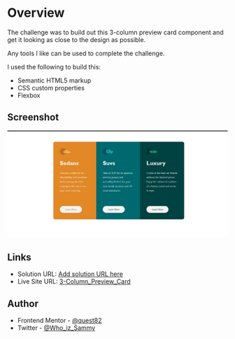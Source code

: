 
# Overview

The challenge was to build out this 3-column preview card component and get it looking as close to the design as possible.

Any tools I like can be used to complete the challenge.

I used the following to build this:

- Semantic HTML5 markup
- CSS custom properties
- Flexbox

## Screenshot

![](./screenshot.jpg)

## Links

- Solution URL: [Add solution URL here](https://your-solution-url.com)
- Live Site URL: [3-Column_Preview_Card](https://quest82.github.io/3-Column_Preview_Card/)

## Author

- Frontend Mentor - [@quest82](https://www.frontendmentor.io/profile/quest82)
- Twitter - [@Who_iz_Sammy](https://www.twitter.com/Who_iz_Sammy)
